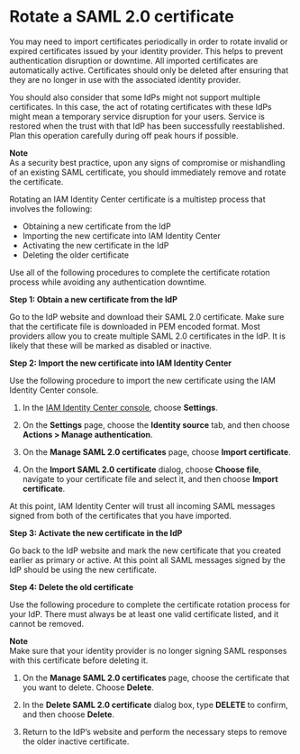 # Rotate a SAML 2\.0 certificate<a name="rotatesamlcert"></a>

You may need to import certificates periodically in order to rotate invalid or expired certificates issued by your identity provider\. This helps to prevent authentication disruption or downtime\. All imported certificates are automatically active\. Certificates should only be deleted after ensuring that they are no longer in use with the associated identity provider\.

You should also consider that some IdPs might not support multiple certificates\. In this case, the act of rotating certificates with these IdPs might mean a temporary service disruption for your users\. Service is restored when the trust with that IdP has been successfully reestablished\. Plan this operation carefully during off peak hours if possible\.

**Note**  
As a security best practice, upon any signs of compromise or mishandling of an existing SAML certificate, you should immediately remove and rotate the certificate\.

Rotating an IAM Identity Center certificate is a multistep process that involves the following:
+ Obtaining a new certificate from the IdP
+ Importing the new certificate into IAM Identity Center
+ Activating the new certificate in the IdP
+ Deleting the older certificate

Use all of the following procedures to complete the certificate rotation process while avoiding any authentication downtime\.

**Step 1: Obtain a new certificate from the IdP**

Go to the IdP website and download their SAML 2\.0 certificate\. Make sure that the certificate file is downloaded in PEM encoded format\. Most providers allow you to create multiple SAML 2\.0 certificates in the IdP\. It is likely that these will be marked as disabled or inactive\. 

**Step 2: Import the new certificate into IAM Identity Center**

Use the following procedure to import the new certificate using the IAM Identity Center console\.

1. In the [IAM Identity Center console](https://console.aws.amazon.com/singlesignon), choose **Settings**\.

1. On the **Settings** page, choose the **Identity source** tab, and then choose **Actions > Manage authentication**\.

1. On the **Manage SAML 2\.0 certificates** page, choose **Import certificate**\.

1. On the **Import SAML 2\.0 certificate** dialog, choose **Choose file**, navigate to your certificate file and select it, and then choose **Import certificate**\.

At this point, IAM Identity Center will trust all incoming SAML messages signed from both of the certificates that you have imported\.

**Step 3: Activate the new certificate in the IdP**

Go back to the IdP website and mark the new certificate that you created earlier as primary or active\. At this point all SAML messages signed by the IdP should be using the new certificate\.

**Step 4: Delete the old certificate**

Use the following procedure to complete the certificate rotation process for your IdP\. There must always be at least one valid certificate listed, and it cannot be removed\.

**Note**  
Make sure that your identity provider is no longer signing SAML responses with this certificate before deleting it\. 

1. On the **Manage SAML 2\.0 certificates** page, choose the certificate that you want to delete\. Choose **Delete**\.

1. In the **Delete SAML 2\.0 certificate** dialog box, type **DELETE** to confirm, and then choose **Delete**\.

1. Return to the IdP’s website and perform the necessary steps to remove the older inactive certificate\.
